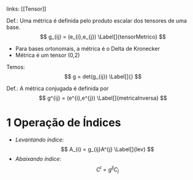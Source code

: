 links: [[Tensor]]

Def.: Uma métrica é definida pelo produto escalar dos tensores de uma base.
$$
g_{ij} = (e_{i},e_{j}) \Label[]{tensorMetrico}
$$
- Para bases ortonomais, a métrica é o Delta de Kronecker
- Métrica é um tensor (0,2)

Temos:
$$
g = det(g_{ij}) \Label[]{}
$$

Def.: A métrica conjugada é definida por
$$
g^{ij} = (e^{i},e^{j}) \Label[]{metricaInversa}
$$
# 1   Operação de Índices
- *Levantando índice*:
$$
A_{i} = g_{ij}A^{j} \Label[]{lev}
$$
- *Abaixando índice*:
$$
C^{l} = g^{lj}C_{j}
$$

